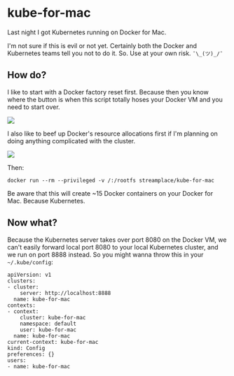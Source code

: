 
# kube-for-mac

Last night I got Kubernetes running on Docker for Mac.

I'm not sure if this is evil or not yet. Certainly both the Docker and Kubernetes teams tell you
not to do it. So. Use at your own risk. `¯\_(ツ)_/¯`

## How do?

I like to start with a Docker factory reset first. Because then you know where the button is when
this script totally hoses your Docker VM and you need to start over.

<img src="https://cloud.githubusercontent.com/assets/257909/23344812/dad13f48-fc37-11e6-9e4f-ab8358d4e3ae.png">

I also like to beef up Docker's resource allocations first if I'm planning on doing anything complicated with the cluster.

<img src="https://cloud.githubusercontent.com/assets/257909/23344830/1634e558-fc38-11e6-94b7-e9b15a699868.png">

Then:

```
docker run --rm --privileged -v /:/rootfs streamplace/kube-for-mac
```

Be aware that this will create ~15 Docker containers on your Docker for Mac. Because Kubernetes.

## Now what?

Because the Kubernetes server takes over port 8080 on the Docker VM, we can't easily forward local
port 8080 to your local Kubernetes cluster, and we run on port 8888 instead. So you might wanna throw this in your `~/.kube/config`:

```
apiVersion: v1
clusters:
- cluster:
    server: http://localhost:8888
  name: kube-for-mac
contexts:
- context:
    cluster: kube-for-mac
    namespace: default
    user: kube-for-mac
  name: kube-for-mac
current-context: kube-for-mac
kind: Config
preferences: {}
users:
- name: kube-for-mac
```
